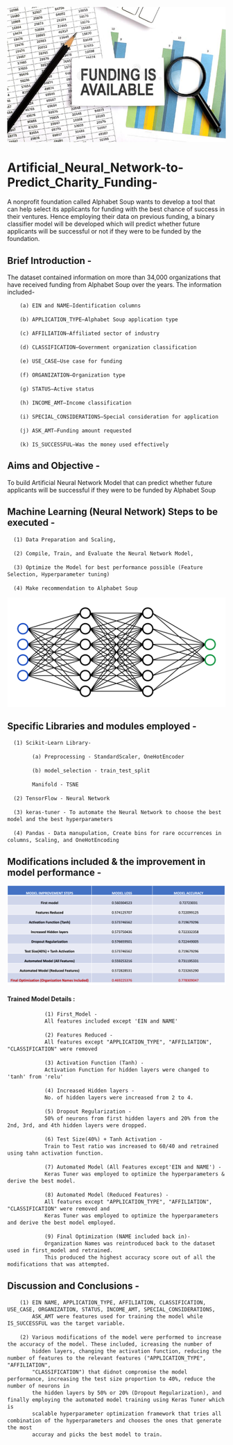 ![table](https://github.com/fbrowther/Artificial_Neural_Network-to-Predict_Charity_Funding-/blob/main/Images/funding-available.jpeg)

# Artificial_Neural_Network-to-Predict_Charity_Funding-

A nonprofit foundation called Alphabet Soup wants to develop a tool that can help select its applicants for funding with the best chance of success in their ventures. Hence employing their data on previous funding, a binary classifier model will be developed which will predict whether future applicants will be successful or not if they were to be funded by the foundation. 

## Brief Introduction - 

The dataset contained information on more than 34,000 organizations that have received funding from Alphabet Soup over the years. The information included-

        (a) EIN and NAME—Identification columns

        (b) APPLICATION_TYPE—Alphabet Soup application type

        (c) AFFILIATION—Affiliated sector of industry

        (d) CLASSIFICATION—Government organization classification

        (e) USE_CASE—Use case for funding

        (f) ORGANIZATION—Organization type

        (g) STATUS—Active status

        (h) INCOME_AMT—Income classification

        (i) SPECIAL_CONSIDERATIONS—Special consideration for application

        (j) ASK_AMT—Funding amount requested

        (k) IS_SUCCESSFUL—Was the money used effectively
   	
## Aims and Objective -
To build Artificial Neural Network Model that can predict whether future applicants will be successful if they were to be funded by Alphabet Soup

## Machine Learning (Neural Network) Steps to be executed -

      (1) Data Preparation and Scaling,
      
      (2) Compile, Train, and Evaluate the Neural Network Model,
      
      (3) Optimize the Model for best performance possible (Feature Selection, Hyperparameter tuning)
      
      (4) Make recommendation to Alphabet Soup

![images](https://github.com/fbrowther/Artificial_Neural_Network-to-Predict_Charity_Funding-/blob/main/Images/network.svg)

## Specific Libraries and modules employed -
      
      (1) Scikit-Learn Library-
      
            (a) Preprocessing - StandardScaler, OneHotEncoder
  
            (b) model_selection - train_test_split
            
            Manifold - TSNE
  
      (2) TensorFlow - Neural Network
      
      (3) keras-tuner - To automate the Neural Network to choose the best model and the best hyperparameters
      
      (4) Pandas - Data manupulation, Create bins for rare occurrences in columns, Scaling, and OneHotEncoding        


## Modifications included & the improvement in model performance -

![table](https://github.com/fbrowther/Artificial_Neural_Network-to-Predict_Charity_Funding-/blob/main/Images/Comparison%20of%20accuracy%20scores%20final.png) 

#### Trained Model Details :
                (1) First_Model - 
                All features included except 'EIN and NAME'
                
                (2) Features Reduced - 
                All features except "APPLICATION_TYPE", "AFFILIATION", "CLASSIFICATION" were removed
                
                (3) Activation Function (Tanh) - 
                Activation Function for hidden layers were changed to 'tanh' from 'relu'
                
                (4) Increased Hidden layers - 
                No. of hidden layers were increased from 2 to 4.
                
                (5) Dropout Regularization - 
                50% of neurons from first hidden layers and 20% from the 2nd, 3rd, and 4th hidden layers were dropped.
                
                (6) Test Size(40%) + Tanh Activation - 
                Train to Test ratio was increased to 60/40 and retrained using tahn activation function.
                
                (7) Automated Model (All Features except'EIN and NAME') - 
                Keras Tuner was employed to optimize the hyperparameters & derive the best model.
                
                (8) Automated Model (Reduced Features) - 
                All features except "APPLICATION_TYPE", "AFFILIATION", "CLASSIFICATION" were removed and 
                Keras Tuner was employed to optimize the hyperparameters and derive the best model employed.
                
                (9) Final Optimization (NAME included back in)- 
                Organization Names was reintroduced back to the dataset used in first_model and retrained. 
                This produced the highest accuracy score out of all the modifications that was attempted.

## Discussion and Conclusions -

        (1) EIN NAME, APPLICATION_TYPE, AFFILIATION, CLASSIFICATION, USE_CASE, ORGANIZATION, STATUS, INCOME_AMT, SPECIAL_CONSIDERATIONS, 
            ASK_AMT were features used for training the model while IS_SUCCESSFUL was the target variable.

        (2) Various modifications of the model were performed to increase the accuracy of the model. These included, icreasing the number of
            hidden layers, changing the activation function, reducing the number of features to the relevant features ("APPLICATION_TYPE", "AFFILIATION", 
            "CLASSIFICATION") that didnot compromise the model performance, increasing the test size proportion to 40%, reduce the number of neurons in
            the hidden layers by 50% or 20% (Dropout Regularization), and finally employing the automated model training using Keras Tuner which is 
            scalable hyperparameter optimization framework that tries all combination of the hyperparameters and chooses the ones that generate the most
            accuray and picks the best model to train.
